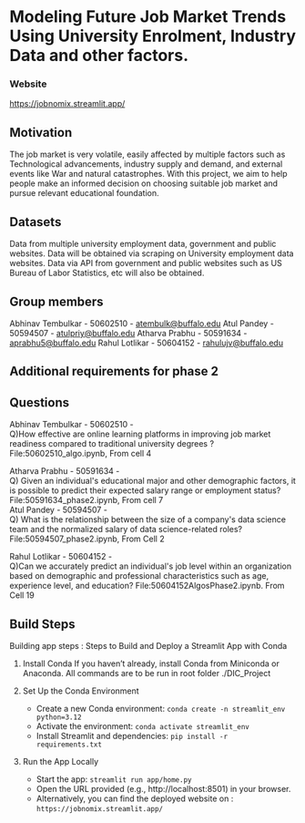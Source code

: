 # Modeling Future Job Market Trends Using University Enrolment, Industry Data and other factors.

### Website
https://jobnomix.streamlit.app/

## Motivation
The job market is very volatile, easily affected by multiple factors such as Technological advancements, industry supply and demand, and external events like War and natural catastrophes. With this project, we aim to help people make an informed decision on choosing suitable job market and pursue relevant educational foundation. 

## Datasets 
Data from multiple university employment data, government and public websites. Data will be obtained via scraping on University employment data websites. Data via API from government and public websites such as US Bureau of Labor Statistics, etc will also be obtained.

## Group members
Abhinav Tembulkar - 50602510 - atembulk@buffalo.edu
Atul Pandey - 50594507 - atulpriy@buffalo.edu
Atharva Prabhu - 50591634 - aprabhu5@buffalo.edu
Rahul Lotlikar - 50604152 - rahulujv@buffalo.edu

## Additional requirements for phase 2
## Questions
Abhinav Tembulkar - 50602510 -<br>
Q)How effective are online learning platforms in improving job market readiness compared to traditional university degrees ? File:50602510_algo.ipynb, From cell 4
<br>

Atharva Prabhu - 50591634 -<br>
Q) Given an individual's educational major and other demographic factors, it is possible to predict their expected salary range or employment status? File:50591634_phase2.ipynb, From cell 7
<br>
Atul Pandey - 50594507 -<br>
Q) What is the relationship between the size of a company's data science team and the normalized salary of data science-related roles? File:50594507_phase2.ipynb, From Cell 2
 <br>


Rahul Lotlikar - 50604152 -<br>
Q)Can we accurately predict an individual's job level within an organization based on demographic and professional characteristics such as age, experience level, and education? File:50604152AlgosPhase2.ipynb. From Cell 19
<br>

## Build Steps
Building app steps : 
Steps to Build and Deploy a Streamlit App with Conda

1. Install Conda
If you haven’t already, install Conda from Miniconda or Anaconda. All commands are to be run in root folder ./DIC_Project

2. Set Up the Conda Environment
    -  	Create a new Conda environment:
            `conda create -n streamlit_env python=3.12`
    -   Activate the environment:
            `conda activate streamlit_env`
    -   Install Streamlit and dependencies:
            `pip install -r requirements.txt`

3. Run the App Locally
    -	Start the app:
            `streamlit run app/home.py`
    -	Open the URL provided (e.g., http://localhost:8501) in your browser.
    -   Alternatively, you can find the deployed website on :
            `https://jobnomix.streamlit.app/`

